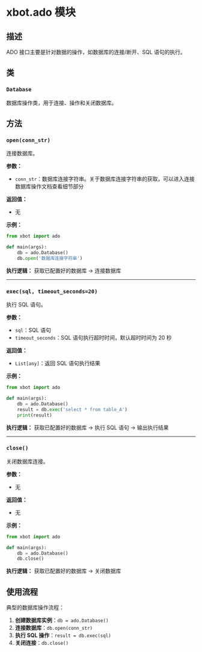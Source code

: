 # xbot.ado 模块

## 描述

ADO 接口主要是针对数据的操作，如数据库的连接/断开、SQL 语句的执行。

## 类

### `Database`

数据库操作类，用于连接、操作和关闭数据库。

## 方法

### `open(conn_str)`

连接数据库。

**参数：**
- `conn_str`：数据库连接字符串。关于数据库连接字符串的获取，可以进入连接数据库操作文档查看细节部分

**返回值：**
- 无

**示例：**
```python
from xbot import ado

def main(args):
    db = ado.Database()
    db.open('数据库连接字符串')
```

**执行逻辑：** 获取已配置好的数据库 → 连接数据库

---

### `exec(sql, timeout_seconds=20)`

执行 SQL 语句。

**参数：**
- `sql`：SQL 语句
- `timeout_seconds`：SQL 语句执行超时时间，默认超时时间为 20 秒

**返回值：**
- `List[any]`：返回 SQL 语句执行结果

**示例：**
```python
from xbot import ado

def main(args):
    db = ado.Database()
    result = db.exec('select * from table_A')
    print(result)
```

**执行逻辑：** 获取已配置好的数据库 → 执行 SQL 语句 → 输出执行结果

---

### `close()`

关闭数据库连接。

**参数：**
- 无

**返回值：**
- 无

**示例：**
```python
from xbot import ado

def main(args):
    db = ado.Database()
    db.close()
```

**执行逻辑：** 获取已配置好的数据库 → 关闭数据库

## 使用流程

典型的数据库操作流程：

1. **创建数据库实例**：`db = ado.Database()`
2. **连接数据库**：`db.open(conn_str)`
3. **执行 SQL 操作**：`result = db.exec(sql)`
4. **关闭连接**：`db.close()`
